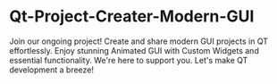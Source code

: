 # Qt-Project-Creater-Modern-GUI
Join our ongoing project! Create and share modern GUI projects in QT effortlessly. Enjoy stunning Animated GUI with Custom Widgets and essential functionality. We're here to support you. Let's make QT development a breeze!
